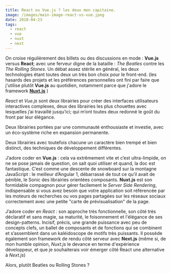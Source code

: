 ```yaml
---
title: React ou Vue.js ? les deux mon capitaine.
image: /images/main-image-react-vs-vue.jpeg
date: 2018-04-23
tags:
  - react
  - vue
  - nuxt
  - next
---
```


On croise régulièrement des billets ou des discussions en mode : **Vue.js** versus **React**; avec une ferveur digne de la bataille : _The Beatles_ contre les _The Rolling Stones_. Un débat assez stérile en général, les deux technologies étant toutes deux un très bon choix pour le front-end. (les hasards des projets et les préférences personnelles ont fini par faire que j'utilise plutôt **Vue.js** au quotidien, notamment parce que j'adore le framework [**Nuxt.js**](https://nuxtjs.org/) )

_React_ et _Vue.js_ sont deux librairies pour créer des interfaces utilisateurs interactives complexes, deux des librairies les plus chouettes avec lesquelles j’ai travaillé jusqu’ici; qui m’ont toutes deux redonné le goût du front par leur élégance.

Deux librairies portées par une communauté enthousiaste et investie, avec un éco-système riche en expansion permanente.

Deux librairies avec toutefois chacune un caractère bien trempé et bien distinct, des techniques de développement différentes.

J’adore coder en **Vue.js** : cela va extrêmement vite et c’est ultra-limpide, on ne se pose jamais de question, on sait quoi utiliser et quand, la doc est fantastique. C’est comme une descente de snowboard sur la montagne JavaScript : le meilleur d’Angular 1, débarrassé de tout ce qu’il avait de pénible, le Sonic des librairies orientées composants. **Nuxt.js** est son formidable compagnon pour gérer facilement le _Server Side Rendering_, indispensable si vous avez besoin que votre application soit référencée par les moteurs de recherches ou vos pages partagées sur les réseaux sociaux correctement avec une petite "carte de prévisualisation" de la page.

J’adore coder en _React_ : son approche très fonctionnelle, son côté très déclaratif et sans magie, sa maturité, le foisonnement et l'élégance de ses design-patterns. Incisif, précis, une grande puissance avec peu de concepts clefs, un ballet de composants et de fonctions qui se combinent et s’assemblent dans un kaléidoscope de motifs très puissants. Il possède également son framework de rendu côté serveur avec **Next.js** (même si, de mon humble opinion, _Nuxt.js_ le devance en terme d'expérience développeur, et que je souhaiterais voir émerger côté React une alternative à _Next.js_)

Alors, plutôt Beatles ou Rolling Stones ?
